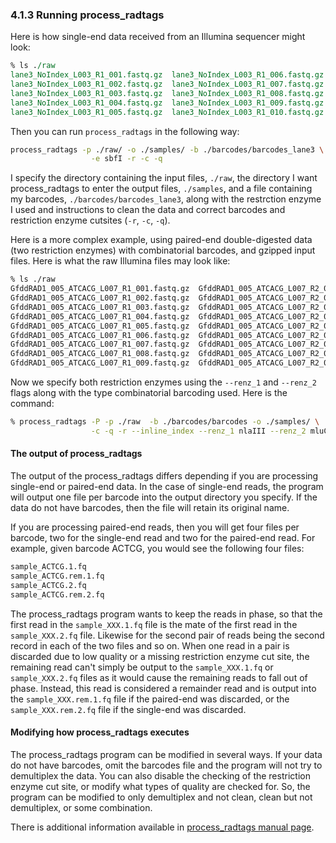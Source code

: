 ### 4.1.3 Running process_radtags

Here is how single-end data received from an Illumina sequencer might look:

```perl
% ls ./raw
lane3_NoIndex_L003_R1_001.fastq.gz  lane3_NoIndex_L003_R1_006.fastq.gz  lane3_NoIndex_L003_R1_011.fastq.gz
lane3_NoIndex_L003_R1_002.fastq.gz  lane3_NoIndex_L003_R1_007.fastq.gz  lane3_NoIndex_L003_R1_012.fastq.gz
lane3_NoIndex_L003_R1_003.fastq.gz  lane3_NoIndex_L003_R1_008.fastq.gz  lane3_NoIndex_L003_R1_013.fastq.gz
lane3_NoIndex_L003_R1_004.fastq.gz  lane3_NoIndex_L003_R1_009.fastq.gz
lane3_NoIndex_L003_R1_005.fastq.gz  lane3_NoIndex_L003_R1_010.fastq.gz
```

Then you can run `process_radtags` in the following way:

```bash
process_radtags -p ./raw/ -o ./samples/ -b ./barcodes/barcodes_lane3 \
                  -e sbfI -r -c -q
```

I specify the directory containing the input files, `./raw`, the directory I want process_radtags to enter the output files, `./samples`, and a file containing my barcodes, `./barcodes/barcodes_lane3`, along with the restrction enzyme I used and instructions to clean the data and correct barcodes and restriction enzyme cutsites (`-r`, `-c`, `-q`).

Here is a more complex example, using paired-end double-digested data (two restriction enzymes) with combinatorial barcodes, and gzipped input files. Here is what the raw Illumina files may look like:

```bash
% ls ./raw
GfddRAD1_005_ATCACG_L007_R1_001.fastq.gz  GfddRAD1_005_ATCACG_L007_R2_001.fastq.gz
GfddRAD1_005_ATCACG_L007_R1_002.fastq.gz  GfddRAD1_005_ATCACG_L007_R2_002.fastq.gz
GfddRAD1_005_ATCACG_L007_R1_003.fastq.gz  GfddRAD1_005_ATCACG_L007_R2_003.fastq.gz
GfddRAD1_005_ATCACG_L007_R1_004.fastq.gz  GfddRAD1_005_ATCACG_L007_R2_004.fastq.gz
GfddRAD1_005_ATCACG_L007_R1_005.fastq.gz  GfddRAD1_005_ATCACG_L007_R2_005.fastq.gz
GfddRAD1_005_ATCACG_L007_R1_006.fastq.gz  GfddRAD1_005_ATCACG_L007_R2_006.fastq.gz
GfddRAD1_005_ATCACG_L007_R1_007.fastq.gz  GfddRAD1_005_ATCACG_L007_R2_007.fastq.gz
GfddRAD1_005_ATCACG_L007_R1_008.fastq.gz  GfddRAD1_005_ATCACG_L007_R2_008.fastq.gz
GfddRAD1_005_ATCACG_L007_R1_009.fastq.gz  GfddRAD1_005_ATCACG_L007_R2_009.fastq.gz
```

Now we specify both restriction enzymes using the `--renz_1` and `--renz_2` flags along with the type combinatorial barcoding used. Here is the command:

```bash
% process_radtags -P -p ./raw  -b ./barcodes/barcodes -o ./samples/ \
                  -c -q -r --inline_index --renz_1 nlaIII --renz_2 mluCI
```
#### The output of process_radtags

The output of the process_radtags differs depending if you are processing single-end or paired-end data. In the case of single-end reads, the program will output one file per barcode into the output directory you specify. If the data do not have barcodes, then the file will retain its original name.

If you are processing paired-end reads, then you will get four files per barcode, two for the single-end read and two for the paired-end read. For example, given barcode ACTCG, you would see the following four files:

```bash
sample_ACTCG.1.fq
sample_ACTCG.rem.1.fq
sample_ACTCG.2.fq
sample_ACTCG.rem.2.fq
```
The process_radtags program wants to keep the reads in phase, so that the first read in the `sample_XXX.1.fq` file is the mate of the first read in the `sample_XXX.2.fq` file. Likewise for the second pair of reads being the second record in each of the two files and so on. When one read in a pair is discarded due to low quality or a missing restriction enzyme cut site, the remaining read can't simply be output to the `sample_XXX.1.fq` or `sample_XXX.2.fq` files as it would cause the remaining reads to fall out of phase. Instead, this read is considered a remainder read and is output into the `sample_XXX.rem.1.fq` file if the paired-end was discarded, or the `sample_XXX.rem.2.fq` file if the single-end was discarded.

#### Modifying how process_radtags executes
The process_radtags program can be modified in several ways. If your data do not have barcodes, omit the barcodes file and the program will not try to demultiplex the data. You can also disable the checking of the restriction enzyme cut site, or modify what types of quality are checked for. So, the program can be modified to only demultiplex and not clean, clean but not demultiplex, or some combination.

There is additional information available in [process_radtags manual page](http://catchenlab.life.illinois.edu/stacks/comp/process_radtags.php).
